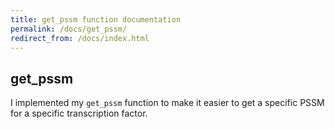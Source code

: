 ```yaml
---
title: get_pssm function documentation
permalink: /docs/get_pssm/
redirect_from: /docs/index.html
---
```


## get_pssm

I implemented my `get_pssm` function to make it easier to get a specific PSSM for a specific transcription factor.